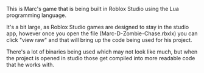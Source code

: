 This is Marc's game that is being built in Roblox Studio using the Lua programming language.

It's a bit large, as Roblox Studio games are designed to stay in the studio app, however once you open the file (Marc-D-Zombie-Chase.rbxlx) you can click "view raw" and that will bring up the code being used for his project.

There's a lot of binaries being used which may not look like much, but when the project is opened in studio those get compiled into more readable code that he works with.
